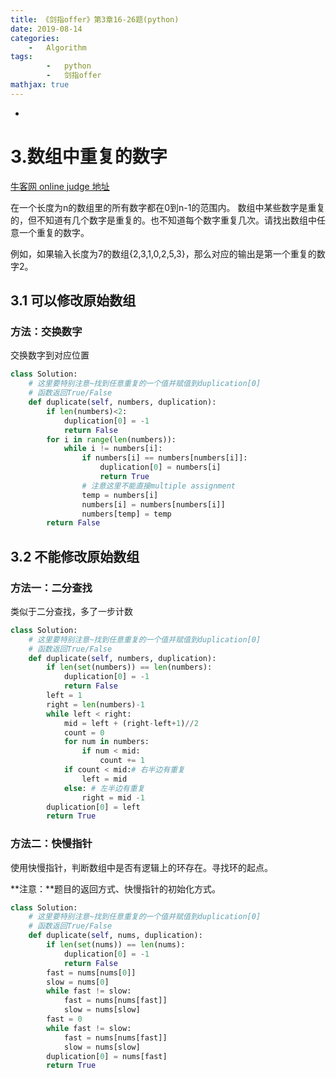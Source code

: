 ```yaml
---
title: 《剑指offer》第3章16-26题(python)
date: 2019-08-14
categories: 
	-   Algorithm
tags:  
        -   python
        -   剑指offer
mathjax: true
---
```


-   




<!-- more -->

# 3.数组中重复的数字
[牛客网 online judge 地址](https://www.nowcoder.com/practice/623a5ac0ea5b4e5f95552655361ae0a8?tpId=13&tqId=11203&tPage=3&rp=3&ru=/ta/coding-interviews&qru=/ta/coding-interviews/question-ranking)

在一个长度为n的数组里的所有数字都在0到n-1的范围内。 数组中某些数字是重复的，但不知道有几个数字是重复的。也不知道每个数字重复几次。请找出数组中任意一个重复的数字。 

例如，如果输入长度为7的数组{2,3,1,0,2,5,3}，那么对应的输出是第一个重复的数字2。

## 3.1 可以修改原始数组
### 方法：交换数字
交换数字到对应位置

```python
class Solution:
    # 这里要特别注意~找到任意重复的一个值并赋值到duplication[0]
    # 函数返回True/False
    def duplicate(self, numbers, duplication):
        if len(numbers)<2:
            duplication[0] = -1
            return False
        for i in range(len(numbers)):
            while i != numbers[i]:
                if numbers[i] == numbers[numbers[i]]:
                    duplication[0] = numbers[i]
                    return True
                # 注意这里不能直接multiple assignment
                temp = numbers[i]
                numbers[i] = numbers[numbers[i]]
                numbers[temp] = temp
        return False
```

## 3.2 不能修改原始数组
### 方法一：二分查找
类似于二分查找，多了一步计数

```python
class Solution:
    # 这里要特别注意~找到任意重复的一个值并赋值到duplication[0]
    # 函数返回True/False
    def duplicate(self, numbers, duplication):
        if len(set(numbers)) == len(numbers):
            duplication[0] = -1
            return False
        left = 1
        right = len(numbers)-1
        while left < right:
            mid = left + (right-left+1)//2
            count = 0
            for num in numbers:
                if num < mid:
                    count += 1
            if count < mid:# 右半边有重复
                left = mid 
            else: # 左半边有重复
                right = mid -1
        duplication[0] = left
        return True
```

### 方法二：快慢指针
使用快慢指针，判断数组中是否有逻辑上的环存在。寻找环的起点。

**注意：**题目的返回方式、快慢指针的初始化方式。

```python
class Solution:
    # 这里要特别注意~找到任意重复的一个值并赋值到duplication[0]
    # 函数返回True/False
    def duplicate(self, nums, duplication):
        if len(set(nums)) == len(nums):
            duplication[0] = -1
            return False
        fast = nums[nums[0]]
        slow = nums[0]
        while fast != slow:
            fast = nums[nums[fast]]
            slow = nums[slow]
        fast = 0
        while fast != slow:
            fast = nums[nums[fast]]
            slow = nums[slow]
        duplication[0] = nums[fast]
        return True
```